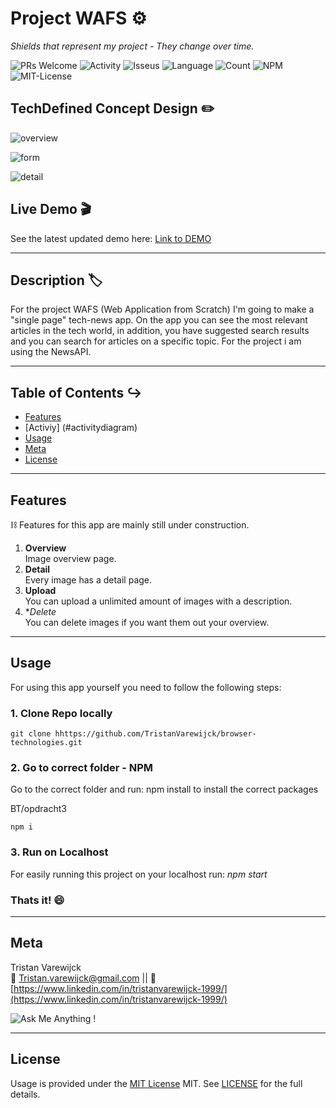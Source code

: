 # Project WAFS :gear:

_Shields that represent my project - They change over time._

![PRs Welcome](https://img.shields.io/badge/PRs-welcome-brightgreen.svg?style=flat-square) ![Activity](https://img.shields.io/github/last-commit/TristanVarewijck/browser-technologies/BT/opdracht3) ![Isseus](https://img.shields.io/github/issues/TristanVarewijck/browser-technologies/BT/opdracht3) ![Language](https://img.shields.io/github/languages/top/TristanVarewijck/TechDefined) ![Count](https://img.shields.io/github/languages/count/TristanVarewijck/browser-technologies/BT/opdracht3?color=#a55eea) ![NPM](https://img.shields.io/npm/v/npm) ![MIT-License](https://img.shields.io/apm/l/vim-mode)

## TechDefined Concept Design :pencil2:

![overview](https://github.com/TristanVarewijck/TristanVarewijck/browser-technologies/BT/opdracht3/blob/main/assets/images/readme/overview.png)

![form](https://github.com/TristanVarewijck/TristanVarewijck/browser-technologies/BT/opdracht3/blob/main/assets/images/readme/form.png)

![detail](https://github.com/TristanVarewijck/TristanVarewijck/browser-technologies/BT/opdracht3/blob/main/assets/images/readme/detail.png)

## Live Demo :clapper:

See the latest updated demo here:
[Link to DEMO](https://tristanvarewijck.github.io/TechDefined/)

---

## Description :label:

For the project WAFS (Web Application from Scratch) I'm going to make a "single page" tech-news app.
On the app you can see the most relevant articles in the tech world, in addition, you have suggested search results and you can search for articles on a specific topic. For the project i am using the NewsAPI.

---

## Table of Contents :arrow_right_hook:

- [Features](#features)
- [Activiy] (#activitydiagram)
- [Usage](#Usage)
- [Meta](#meta)
- [License](#license)

---

## Features

:chains: Features for this app are mainly still under construction.

1. **Overview** <br>
   Image overview page.
2. **Detail** <br>
   Every image has a detail page.
3. **Upload** <br>
   You can upload a unlimited amount of images with a description.
4. \*_Delete_ <br>
   You can delete images if you want them out your overview.

---

<!-- ## Activity Diagram

Here you can see 2 activity diagrams on usual behaviours of the user of this app.

1. Default Diagram <br>
   <img src="https://github.com/TristanVarewijck/TechDefined/blob/main/assets/images/Default-flow.png" alt="default-flow" width="600px"/>

2. Search Diagram + (error) <br>
   <img src="https://github.com/TristanVarewijck/TechDefined/blob/main/assets/images/Search-flow.png" alt="search-flow" width="600px"/> -->

## Usage

For using this app yourself you need to follow the following steps:

### 1. Clone Repo locally

```
git clone hhttps://github.com/TristanVarewijck/browser-technologies.git
```

### 2. Go to correct folder - NPM

Go to the correct folder and run: npm install to install the correct packages

BT/opdracht3

```
npm i
```

### 3. Run on Localhost

For easily running this project on your localhost run: _npm start_ <br>

### Thats it! :smile:

---

## Meta

Tristan Varewijck <br>
:email: [Tristan.varewijck@gmail.com](Tristan.varewijck@gmail.com) ||
:large_blue_diamond: [https://www.linkedin.com/in/tristanvarewijck-1999/](https://www.linkedin.com/in/tristanvarewijck-1999/)

![Ask Me Anything !](https://img.shields.io/badge/Ask%20me-anything-1abc9c.svg)

---

## License

Usage is provided under the [MIT License](https://github.com/git/git-scm.com/blob/master/MIT-LICENSE.txt) MIT. See [LICENSE](https://github.com/TristanVarewijck/browser-technologies/BT/opdracht3/blob/master/LICENSE) for the full details.

<!-- Here are some hints for your project! -->

<!-- Start out with a title and a description -->

<!-- Add a nice image here at the end of the week, showing off your shiny frontend 📸 -->

<!-- Add a link to your live demo in Github Pages 🌐-->

<!-- replace the code in the /docs folder with your own, so you can showcase your work with GitHub Pages 🌍 -->

<!-- Maybe a table of contents here? 📚 -->

<!-- ☝️ replace this description with a description of your own work -->

<!-- How about a section that describes how to install this project? 🤓 -->

<!-- ...but how does one use this project? What are its features 🤔 -->

<!-- ...you should implement an explanation of client- server rendering choices 🍽 -->

<!-- ...and an activity diagram including the Service Worker 📈 -->

<!-- This would be a good place for a list of enhancements to optimize the critical render path implemented your app  -->

<!-- Maybe a checklist of done stuff and stuff still on your wishlist? ✅ -->

<!-- We all stand on the shoulders of giants, please link all the sources you used in to create this project. -->

<!-- How about a license here? When in doubt use GNU GPL v3. 📜  -->
